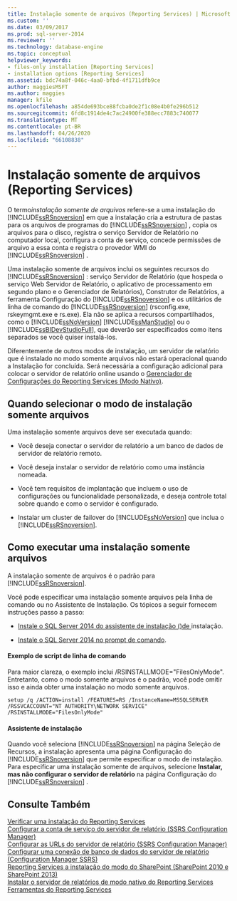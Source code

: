 ```yaml
---
title: Instalação somente de arquivos (Reporting Services) | Microsoft Docs
ms.custom: ''
ms.date: 03/09/2017
ms.prod: sql-server-2014
ms.reviewer: ''
ms.technology: database-engine
ms.topic: conceptual
helpviewer_keywords:
- files-only installation [Reporting Services]
- installation options [Reporting Services]
ms.assetid: bdc74a8f-046c-4aa0-bfbd-4f1711dfb9ce
author: maggiesMSFT
ms.author: maggies
manager: kfile
ms.openlocfilehash: a854de693bce88fcba0de2f1c08e4b0fe296b512
ms.sourcegitcommit: 6fd8c1914de4c7ac24900fe388ecc7883c740077
ms.translationtype: MT
ms.contentlocale: pt-BR
ms.lasthandoff: 04/26/2020
ms.locfileid: "66108838"
---
```

# <a name="files-only-installation-reporting-services"></a>Instalação somente de arquivos (Reporting Services)
  O termo*instalação somente de arquivos* refere-se a uma instalação do [!INCLUDE[ssRSnoversion](../../includes/ssrsnoversion-md.md)] em que a instalação cria a estrutura de pastas para os arquivos de programas do [!INCLUDE[ssRSnoversion](../../includes/ssrsnoversion-md.md)] , copia os arquivos para o disco, registra o serviço Servidor de Relatório no computador local, configura a conta de serviço, concede permissões de arquivo a essa conta e registra o provedor WMI do [!INCLUDE[ssRSnoversion](../../includes/ssrsnoversion-md.md)] .  
  
 Uma instalação somente de arquivos inclui os seguintes recursos do [!INCLUDE[ssRSnoversion](../../includes/ssrsnoversion-md.md)] : serviço Servidor de Relatório (que hospeda o serviço Web Servidor de Relatório, o aplicativo de processamento em segundo plano e o Gerenciador de Relatórios), Construtor de Relatórios, a ferramenta Configuração do [!INCLUDE[ssRSnoversion](../../includes/ssrsnoversion-md.md)] e os utilitários de linha de comando do [!INCLUDE[ssRSnoversion](../../includes/ssrsnoversion-md.md)] (rsconfig.exe, rskeymgmt.exe e rs.exe). Ela não se aplica a recursos compartilhados, como o [!INCLUDE[ssNoVersion](../../includes/ssnoversion-md.md)] [!INCLUDE[ssManStudio](../../includes/ssmanstudio-md.md)] ou o [!INCLUDE[ssBIDevStudioFull](../../includes/ssbidevstudiofull-md.md)], que deverão ser especificados como itens separados se você quiser instalá-los.  
  
 Diferentemente de outros modos de instalação, um servidor de relatório que é instalado no modo somente arquivos não estará operacional quando a Instalação for concluída. Será necessária a configuração adicional para colocar o servidor de relatório online usando o [Gerenciador de Configurações do Reporting Services &#40;Modo Nativo&#41;](../../sql-server/install/reporting-services-configuration-manager-native-mode.md).  
  
## <a name="when-to-select-files-only-installation-mode"></a>Quando selecionar o modo de instalação somente arquivos  
 Uma instalação somente arquivos deve ser executada quando:  
  
-   Você deseja conectar o servidor de relatório a um banco de dados de servidor de relatório remoto.  
  
-   Você deseja instalar o servidor de relatório como uma instância nomeada.  
  
-   Você tem requisitos de implantação que incluem o uso de configurações ou funcionalidade personalizada, e deseja controle total sobre quando e como o servidor é configurado.  
  
-   Instalar um cluster de failover do [!INCLUDE[ssNoVersion](../../includes/ssnoversion-md.md)] que inclua o [!INCLUDE[ssRSnoversion](../../includes/ssrsnoversion-md.md)].  
  
## <a name="how-to-perform-a-files-only-installation"></a>Como executar uma instalação somente arquivos  
 A instalação somente de arquivos é o padrão para [!INCLUDE[ssRSnoversion](../../includes/ssrsnoversion-md.md)].  
  
 Você pode especificar uma instalação somente arquivos pela linha de comando ou no Assistente de Instalação. Os tópicos a seguir fornecem instruções passo a passo:  
  
-   [Instale o SQL Server 2014 do assistente de instalação &#40;&#41;de ](../../database-engine/install-windows/install-sql-server-from-the-installation-wizard-setup.md)instalação.  
  
-   [Instale o SQL Server 2014 no prompt de comando](../../database-engine/install-windows/install-sql-server-from-the-command-prompt.md).  
  
#### <a name="example-command-line-script"></a>Exemplo de script de linha de comando  
 Para maior clareza, o exemplo inclui /RSINSTALLMODE="FilesOnlyMode". Entretanto, como o modo somente arquivos é o padrão, você pode omitir isso e ainda obter uma instalação no modo somente arquivos.  
  
```  
setup /q /ACTION=install /FEATURES=RS /InstanceName=MSSQLSERVER /RSSVCACCOUNT="NT AUTHORITY\NETWORK SERVICE" /RSINSTALLMODE="FilesOnlyMode"  
```  
  
#### <a name="installation-wizard"></a>Assistente de instalação  
 Quando você seleciona [!INCLUDE[ssRSnoversion](../../includes/ssrsnoversion-md.md)] na página Seleção de Recursos, a instalação apresenta uma página Configuração do [!INCLUDE[ssRSnoversion](../../includes/ssrsnoversion-md.md)] que permite especificar o modo de instalação. Para especificar uma instalação somente de arquivos, selecione **Instalar, mas não configurar o servidor de relatório** na página Configuração do [!INCLUDE[ssRSnoversion](../../includes/ssrsnoversion-md.md)] .  
  
## <a name="see-also"></a>Consulte Também  
 [Verificar uma instalação do Reporting Services](verify-a-reporting-services-installation.md)   
 [Configurar a conta de serviço do servidor de relatório &#40;SSRS Configuration Manager&#41;](configure-the-report-server-service-account-ssrs-configuration-manager.md)   
 [Configurar as URLs do servidor de relatório &#40;SSRS Configuration Manager&#41;](configure-report-server-urls-ssrs-configuration-manager.md)   
 [Configurar uma conexão de banco de dados do servidor de relatório &#40;Configuration Manager SSRS&#41;](../../sql-server/install/configure-a-report-server-database-connection-ssrs-configuration-manager.md)   
 [Reporting Services a instalação do modo do SharePoint &#40;SharePoint 2010 e SharePoint 2013&#41;](install-reporting-services-sharepoint-mode.md)   
 [Instalar o servidor de relatórios de modo nativo do Reporting Services](install-reporting-services-native-mode-report-server.md)   
 [Ferramentas do Reporting Services](../tools/reporting-services-tools.md)  
  
  
